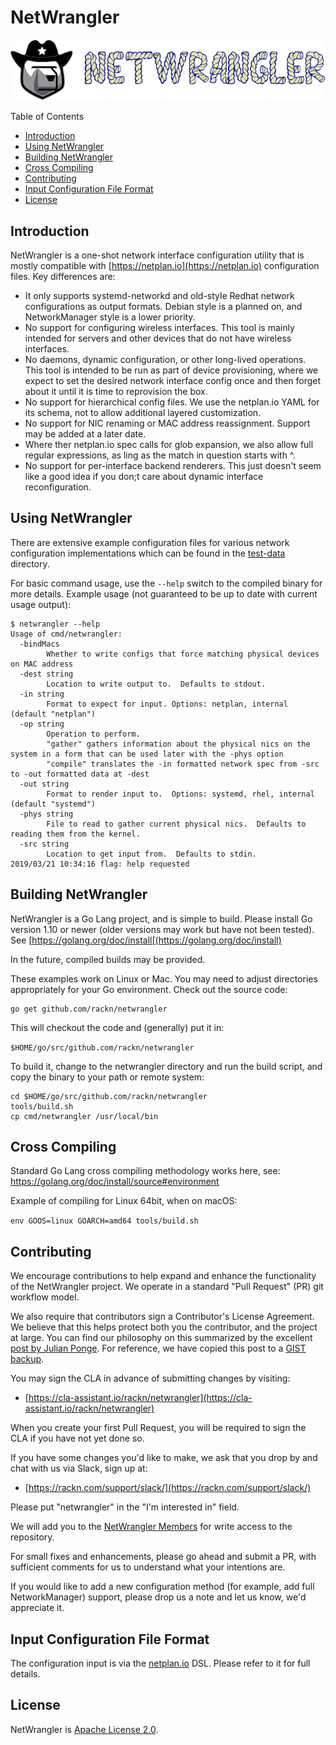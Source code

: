 # NetWrangler

![Cloudia the NetWrangler](images/netwrangler-text.png)

Table of Contents
* [Introduction](#introduction)
* [Using NetWrangler](#using-netwrangler)
* [Building NetWrangler](#building-netwrangler)
* [Cross Compiling](#cross-compiling)
* [Contributing](#contributing)
* [Input Configuration File Format](#input-configuration-file-format)
* [License](#license)


## Introduction
NetWrangler is a one-shot network interface configuration utility that
is mostly compatible with [https://netplan.io](https://netplan.io)
configuration files.  Key differences are:

* It only supports systemd-networkd and old-style Redhat network
  configurations as output formats.  Debian style is a planned on, and
  NetworkManager style is a lower priority.
* No support for configuring wireless interfaces.  This tool is mainly
  intended for servers and other devices that do not have wireless
  interfaces.
* No daemons, dynamic configuration, or other long-lived operations.
  This tool is intended to be run as part of device provisioning,
  where we expect to set the desired network interface config once and
  then forget about it until it is time to reprovision the box.
* No support for hierarchical config files.  We use the netplan.io
  YAML for its schema, not to allow additional layered customization.
* No support for NIC renaming or MAC address reassignment.  Support
  may be added at a later date.
* Where ther netplan.io spec calls for glob expansion, we also allow full
  regular expressions,  as ling as the match in question starts with ^.
* No support for per-interface backend renderers.  This just doesn't
  seem like a good idea if you don;t care about dynamic interface
  reconfiguration.

## Using NetWrangler

There are extensive example configuration files for various network
configuration implementations which can be found in the
[test-data](https://github.com/rackn/netwrangler/tree/master/test-data)
directory.

For basic command usage, use the `--help` switch to the compiled
binary for more details.  Example usage (not guaranteed to be up
to date with current usage output):

```shell
$ netwrangler --help
Usage of cmd/netwrangler:
  -bindMacs
    	Whether to write configs that force matching physical devices on MAC address
  -dest string
    	Location to write output to.  Defaults to stdout.
  -in string
    	Format to expect for input. Options: netplan, internal (default "netplan")
  -op string
    	Operation to perform.
    	"gather" gathers information about the physical nics on the system in a form that can be used later with the -phys option
    	"compile" translates the -in formatted network spec from -src to -out formatted data at -dest
  -out string
    	Format to render input to.  Options: systemd, rhel, internal (default "systemd")
  -phys string
    	File to read to gather current physical nics.  Defaults to reading them from the kernel.
  -src string
    	Location to get input from.  Defaults to stdin.
2019/03/21 10:34:16 flag: help requested
```

## Building NetWrangler

NetWrangler is a Go Lang project, and is simple to build.  Please
install Go version 1.10 or newer (older versions may work but have
not been tested).  See [https://golang.org/doc/install[(https://golang.org/doc/install)

In the future, compiled builds may be provided.

These examples work on Linux or Mac.  You may need to adjust directories
appropriately for your Go environment.  Check out the source code:

```shell
go get github.com/rackn/netwrangler
```

This will checkout the code and (generally) put it in:

`$HOME/go/src/github.com/rackn/netwrangler`

To build it, change to the netwrangler directory and run the build script,
and copy the binary to your path or remote system:

```shell
cd $HOME/go/src/github.com/rackn/netwrangler
tools/build.sh
cp cmd/netwrangler /usr/local/bin
```


## Cross Compiling

Standard Go Lang cross compiling methodology works here, see:
https://golang.org/doc/install/source#environment

Example of compiling for Linux 64bit, when on macOS:

`env GOOS=linux GOARCH=amd64 tools/build.sh`


## Contributing

We encourage contributions to help expand and enhance the functionality
of the NetWrangler project.  We operate in a standard "Pull Request" (PR)
git workflow model.

We also require that contributors sign a Contributor's License Agreement.
We believe that this helps protect both you the contributor, and the
project at large.  You can find our philosophy on this summarized by the
excellent [post by Julian Ponge](https://julien.ponge.org/blog/in-defense-of-contributor-license-agreements/
).  For reference, we have copied this post to a
[GIST backup](https://gist.githubusercontent.com/sygibson/6b485dabe31be5c8cf32d9ffd321908c/raw/46de6d2dca0dbe97fc55042fb2f7e33f1a799e6f/why-cla.txt).

You may sign the CLA in advance of submitting changes by visiting:

* [https://cla-assistant.io/rackn/netwrangler](https://cla-assistant.io/rackn/netwrangler)

When you create your first Pull Request, you will be required to sign
the CLA if you have not yet done so.

If you have some changes you'd like to make, we ask that you drop by and
chat with us via Slack, sign up at:

* [https://rackn.com/support/slack/](https://rackn.com/support/slack/)

Please put "netwrangler" in the "I'm interested in" field.

We will add you to the [NetWrangler Members](https://github.com/orgs/rackn/teams/netwrangler/members)
for write access to the repository.

For small fixes and enhancements, please go ahead and submit a PR, with
sufficient comments for us to understand what your intentions are.

If you would like to add a new configuration method (for example, add
full NetworkManager) support, please drop us a note and let us know,
we'd appreciate it.


## Input Configuration File Format

The configuration input is via the [netplan.io](https://netplan.io/) DSL.
Please refer to it for full details.

## License

NetWrangler is [Apache License 2.0](https://github.com/rackn/netwrangler/blob/master/LICENSE).

